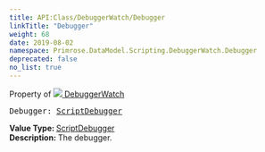 ```yaml
---
title: API:Class/DebuggerWatch/Debugger
linkTitle: "Debugger"
weight: 68
date: 2019-08-02
namespace: Primrose.DataModel.Scripting.DebuggerWatch.Debugger
deprecated: false
no_list: true
---
```

Property of <a href="/docs/api-reference/Class/DebuggerWatch"><img src="/icons/silk/magnify.png"/>&nbsp;DebuggerWatch</a>
<pre class="method-declaration">
Debugger: <a class="type" href="/docs/api-reference/Class/ScriptDebugger">ScriptDebugger</a></pre>
<b>Value Type: </b>
<a class="type" href="/docs/api-reference/Class/ScriptDebugger">ScriptDebugger</a>
<br/>
<b>Description: </b>
The debugger.

